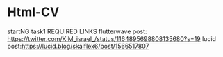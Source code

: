 # Html-CV
startNG task1 
REQUIRED LINKS
flutterwave post: https://twitter.com/KiM_israel_/status/1164895698808135680?s=19
lucid post:https://lucid.blog/skaiflex6/post/1566517807

